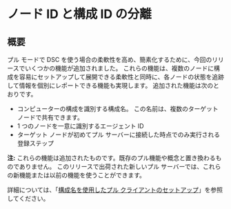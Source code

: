# ノード ID と構成 ID の分離

## 概要

プル モードで DSC を使う場合の柔軟性を高め、簡素化するために、今回のリリースでいくつかの機能が追加されました。 これらの機能は、複数のノードに構成を容易にセットアップして展開できる柔軟性と同時に、各ノードの状態を追跡して情報を個別にレポートできる機能も実現します。 追加された機能は次のとおりです。

* コンピューターの構成を識別する構成名。 この名前は、複数のターゲット ノードで共有できます。 
* 1 つのノードを一意に識別するエージェント ID
* ターゲット ノードが初めてプル サーバーに接続した時点でのみ実行される登録ステップ

**注:** これらの機能は追加されたものです。既存のプル機能や概念と置き換わるものでありません。 このリリースで出荷された新しいプル サーバーでは、これらの新機能または以前の機能を使うことができます。

詳細については、「[構成名を使用したプル クライアントのセットアップ](https://msdn.microsoft.com/powershell/dsc/pullclientconfignames)」を参照してください。



<!--HONumber=Oct16_HO1-->


